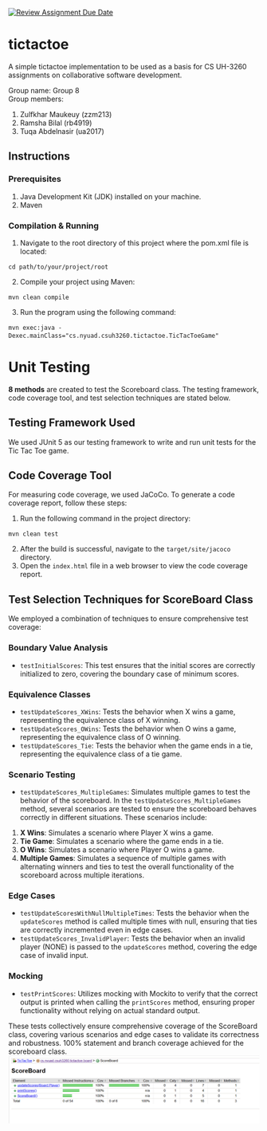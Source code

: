 [![Review Assignment Due Date](https://classroom.github.com/assets/deadline-readme-button-24ddc0f5d75046c5622901739e7c5dd533143b0c8e959d652212380cedb1ea36.svg)](https://classroom.github.com/a/ozKW19sS)
# tictactoe

A simple tictactoe implementation to be used as a basis for CS UH-3260 assignments on collaborative software development.

Group name: Group 8  
Group members:
  1. Zulfkhar Maukeuy (zzm213)
  2. Ramsha Bilal (rb4919)
  3. Tuqa Abdelnasir (ua2017)

## Instructions
### Prerequisites
1. Java Development Kit (JDK) installed on your machine.
2. Maven

### Compilation & Running
1. Navigate to the root directory of this project where the pom.xml file is located:
```
cd path/to/your/project/root
```
2. Compile your project using Maven:
```
mvn clean compile
```
3. Run the program using the following command:
```
mvn exec:java -Dexec.mainClass="cs.nyuad.csuh3260.tictactoe.TicTacToeGame"
```
# Unit Testing
**8 methods** are created to test the Scoreboard class. The testing framework, code coverage tool, and test selection techniques are stated below.

## Testing Framework Used
We used JUnit 5 as our testing framework to write and run unit tests for the Tic Tac Toe game.

## Code Coverage Tool
For measuring code coverage, we used JaCoCo. To generate a code coverage report, follow these steps:
1. Run the following command in the project directory:

```console
mvn clean test
```
2. After the build is successful, navigate to the `target/site/jacoco` directory.
3. Open the `index.html` file in a web browser to view the code coverage report.

## Test Selection Techniques for ScoreBoard Class
We employed a combination of techniques to ensure comprehensive test coverage:

### Boundary Value Analysis
- `testInitialScores`: This test ensures that the initial scores are correctly initialized to zero, covering the boundary case of minimum scores.

### Equivalence Classes
- `testUpdateScores_XWins`: Tests the behavior when X wins a game, representing the equivalence class of X winning.
- `testUpdateScores_OWins`: Tests the behavior when O wins a game, representing the equivalence class of O winning.
- `testUpdateScores_Tie`: Tests the behavior when the game ends in a tie, representing the equivalence class of a tie game.

### Scenario Testing
- `testUpdateScores_MultipleGames`: Simulates multiple games to test the behavior of the scoreboard.
In the `testUpdateScores_MultipleGames` method, several scenarios are tested to ensure the scoreboard behaves correctly in different situations. These scenarios include:
1. **X Wins**: Simulates a scenario where Player X wins a game.
2. **Tie Game**: Simulates a scenario where the game ends in a tie.
3. **O Wins**: Simulates a scenario where Player O wins a game.
4. **Multiple Games**: Simulates a sequence of multiple games with alternating winners and ties to test the overall functionality of the scoreboard across multiple iterations.

### Edge Cases
- `testUpdateScoresWithNullMultipleTimes`: Tests the behavior when the `updateScores` method is called multiple times with null, ensuring that ties are correctly incremented even in edge cases.
- `testUpdateScores_InvalidPlayer`: Tests the behavior when an invalid player (NONE) is passed to the `updateScores` method, covering the edge case of invalid input.

### Mocking
- `testPrintScores`: Utilizes mocking with Mockito to verify that the correct output is printed when calling the `printScores` method, ensuring proper functionality without relying on actual standard output.

These tests collectively ensure comprehensive coverage of the ScoreBoard class, covering various scenarios and edge cases to validate its correctness and robustness. 100% statement and branch coverage achieved for the scoreboard class.
![alt text](image.png)

